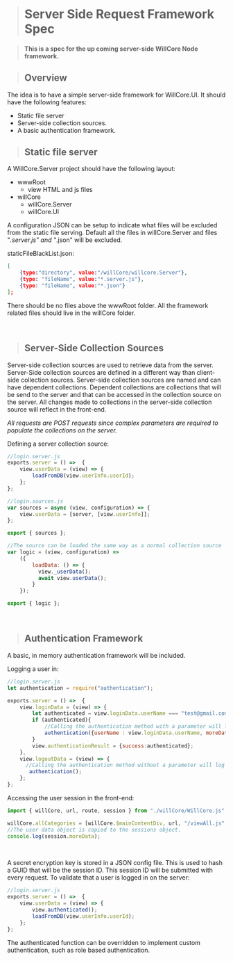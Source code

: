﻿># Server Side Request Framework Spec

>#### This is a spec for the up coming server-side WillCore Node framework.

>## Overview

The idea is to have a simple server-side framework for WillCore.UI. It should have the following features:

* Static file server
* Server-side collection sources.
* A basic authentication framework.

>## Static file server

A WillCore.Server project should have the following layout:

* wwwRoot  
  * view HTML and js files <br/>
* willCore <br/>
  * willCore.Server <br/>
  * willCore.UI

A configuration JSON can be setup to indicate what files will be excluded from the static file serving. Default all the files in willCore.Server and files "*.server.js" and "*.json" will be excluded.

staticFileBlackList.json:
```json
[
    {type:"directory", value:"/willCore/willcore.Server"},
    {type: "fileName", value:"*.server.js"},
    {type: "fileName", value:"*.json"}
];
```

There should be no files above the wwwRoot folder. All the framework related files should live in the willCore folder.

 <br/>

>## Server-Side Collection Sources

Server-side collection sources are used to retrieve data from the server. Server-Side collection sources are defined in a different way than client-side collection sources. Server-side collection sources are
named and can have dependent collections. Dependent collections are collections that will be send to the server and that can be accessed in the collection source on the server. All changes made to collections
in the server-side collection source will reflect in the front-end.

*All requests are POST requests since complex parameters are required to populate the collections on the server.*

Defining a server collection source:

```javascript
//login.server.js
exports.server = () =>  {
    view.userData = (view) => {
        loadFromDB(view.userInfo.userId);
    };
};
```

```javascript
//login.sources.js
var sources = async (view, configuration) => {
    view.userData = [server, [view.userInfo]];
};

export { sources };
```

```javascript
//The source can be loaded the same way as a normal collection source
var logic = (view, configuration) =>
    ({
        loadData: () => {
          view._userData();
          await view.userData();
        }
    });

export { logic };
```

 <br/>

>## Authentication Framework

A basic, in memory authentication framework will be included.

Logging a user in:

```javascript
//login.server.js
let authentication = require("authentication");

exports.server = () =>  {
    view.loginData = (view) => {
        let authenticated = view.loginData.userName === "test@gmail.com" && view.loginData.password === "mypassword" ? true : false;
        if (authenticated){
            //Calling the authentication method with a parameter will log a user in.
            authentication({userName : view.loginData.userName, moreData: "my data"});
        }
        view.authenticationResult = {success:authenticated};
    },
    view.logoutData = (view) => {
      //Calling the authentication method without a parameter will log the user out.
       authentication();
    };
};
```

Accessing the user session in the front-end:
```javascript
import { willCore, url, route, session } from "./willCore/WillCore.js";

willCore.allCategories = [willCore.$mainContentDiv, url, "/viewAll.js", url, "/viewAll.html", route, "/categories", x => session.authenticated];
//The user data object is copied to the sessions object.
console.log(session.moreData);
```

<br/>

A secret encryption key is stored in a JSON config file. This is used to hash a GUID that will be the session ID. This session ID will be submitted with every request. To validate that a user is logged in
on the server:

```javascript
//login.server.js
exports.server = () =>  {
    view.userData = (view) => {
        view.authenticated();
        loadFromDB(view.userInfo.userId);
    };
};
```

The authenticated function can be overridden to implement custom authentication, such as role based authentication.